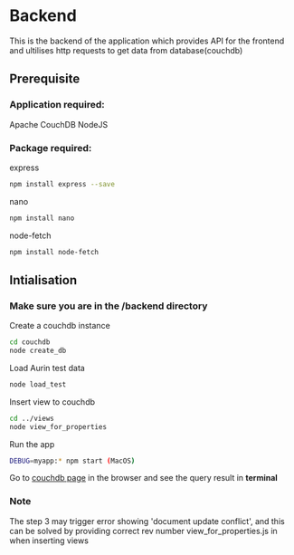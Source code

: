 # Backend

This is the backend of the application which provides API for the frontend and ultilises http requests to get data from database(couchdb)

## Prerequisite

### Application required: 
Apache CouchDB
NodeJS

### Package required:

express
```bash
npm install express --save
```

nano
```bash
npm install nano
```

node-fetch
```bash
npm install node-fetch
```

## Intialisation

### Make sure you are in the /backend directory

Create a couchdb instance 

```bash
cd couchdb
node create_db
```

Load Aurin test data 

```bash
node load_test
```

Insert view to couchdb

```bash
cd ../views
node view_for_properties
```

Run the app 

```bash
DEBUG=myapp:* npm start (MacOS)
```

Go to [couchdb page](http://localhost:3000/couchdb) in the browser and see the query result in **terminal**

### Note
The step 3 may trigger error showing 'document update conflict', and this can be solved by providing 
correct rev number view_for_properties.js in when inserting views
